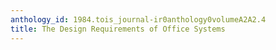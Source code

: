 ```yaml
---
anthology_id: 1984.tois_journal-ir0anthology0volumeA2A2.4
title: The Design Requirements of Office Systems
---
```


